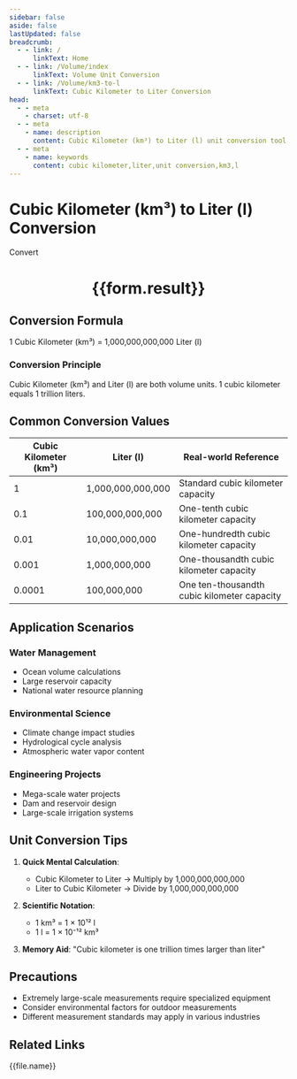 ```yaml
---
sidebar: false
aside: false
lastUpdated: false
breadcrumb:
  - - link: /
      linkText: Home
  - - link: /Volume/index
      linkText: Volume Unit Conversion
  - - link: /Volume/km3-to-l
      linkText: Cubic Kilometer to Liter Conversion
head:
  - - meta
    - charset: utf-8
  - - meta
    - name: description
      content: Cubic Kilometer (km³) to Liter (l) unit conversion tool. 1 cubic kilometer equals 1,000,000,000,000 liters.
  - - meta
    - name: keywords
      content: cubic kilometer,liter,unit conversion,km3,l
---
```


# Cubic Kilometer (km³) to Liter (l) Conversion

<script setup>
import { onMounted, reactive, inject ,ref  } from 'vue'
import { NButton,NForm ,NFormItem,NInput,NInputNumber,NSelect,NCard,useMessage ,NGrid ,NGi } from 'naive-ui'
import { defineClientComponent } from 'vitepress'
import { Volume } from '../files';

const convert = inject('convert')
const formRef = ref(null);
const rules = {
  number:{
    required: true,
    type: 'number',
    trigger: "blur"
  }
}
const form = reactive({
  number:null,
  result:'',
  title:'Cubic Kilometer (km³) to Liter (l) Conversion'
})

const convertHandler = (e) => {
  e.preventDefault();
  formRef.value?.validate((errors)=>{
    if (!errors) {
      form.result = `${form.number} km³ = ${convert(form.number).from('km3').to('l')} l`
    }
  })
}
</script>

<n-form size="large" :model="form" ref='formRef' :rules="rules">
  <n-form-item label="Value" path="number">
    <n-input-number size="large" style="width:100%" :min="0" v-model:value="form.number" placeholder="Enter cubic kilometer value" />
  </n-form-item>
  <n-form-item>
    <n-button type="info" style="width:100%" @click="convertHandler">Convert</n-button>
  </n-form-item>
</n-form>
<n-card embedded :bordered="false" hoverable>
  <div style="text-align:center">
    <h1>{{form.result}}</h1>
  </div>
</n-card>

## Conversion Formula
1 Cubic Kilometer (km³) = 1,000,000,000,000 Liter (l)

### Conversion Principle
Cubic Kilometer (km³) and Liter (l) are both volume units. 1 cubic kilometer equals 1 trillion liters.

## Common Conversion Values
| Cubic Kilometer (km³) | Liter (l)           | Real-world Reference                 |
|-----------------------|--------------------|--------------------------------------|
| 1                     | 1,000,000,000,000  | Standard cubic kilometer capacity     |
| 0.1                   | 100,000,000,000    | One-tenth cubic kilometer capacity    |
| 0.01                  | 10,000,000,000     | One-hundredth cubic kilometer capacity|
| 0.001                 | 1,000,000,000      | One-thousandth cubic kilometer capacity|
| 0.0001                | 100,000,000        | One ten-thousandth cubic kilometer capacity|

## Application Scenarios
### Water Management
- Ocean volume calculations
- Large reservoir capacity
- National water resource planning

### Environmental Science
- Climate change impact studies
- Hydrological cycle analysis
- Atmospheric water vapor content

### Engineering Projects
- Mega-scale water projects
- Dam and reservoir design
- Large-scale irrigation systems

## Unit Conversion Tips
1. **Quick Mental Calculation**:
   - Cubic Kilometer to Liter → Multiply by 1,000,000,000,000
   - Liter to Cubic Kilometer → Divide by 1,000,000,000,000

2. **Scientific Notation**:
   - 1 km³ = 1 × 10¹² l
   - 1 l = 1 × 10⁻¹² km³

3. **Memory Aid**:
   "Cubic kilometer is one trillion times larger than liter"

## Precautions
- Extremely large-scale measurements require specialized equipment
- Consider environmental factors for outdoor measurements
- Different measurement standards may apply in various industries

## Related Links
<n-grid x-gap="12" :cols="2">
  <n-gi v-for="(file, index) in Volume" :key="index">
    <n-button
      text
      tag="a"
      :href="file.path"
      type="info"
    >
      {{file.name}}
    </n-button>
  </n-gi>
</n-grid>